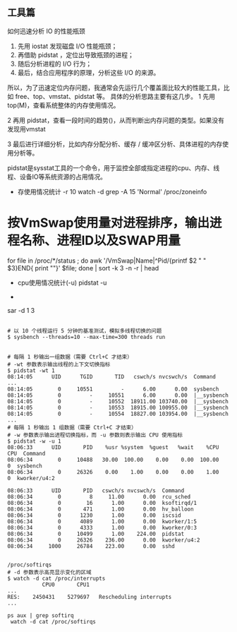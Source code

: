 ## 工具篇

如何迅速分析 IO 的性能瓶颈
1. 先用 iostat 发现磁盘 I/O 性能瓶颈；
2. 再借助 pidstat ，定位出导致瓶颈的进程；
3. 随后分析进程的 I/O 行为；
4. 最后，结合应用程序的原理，分析这些 I/O 的来源。


所以，为了迅速定位内存问题，我通常会先运行几个覆盖面比较大的性能工具，比如 free、top、vmstat、pidstat 等。
具体的分析思路主要有这几步。
1 先用 top(M)，查看系统整体的内存使用情况。

2 再用  pidstat，查看一段时间的趋势()，从而判断出内存问题的类型。如果没有发现用vmstat

3 最后进行详细分析，比如内存分配分析、缓存 / 缓冲区分析、具体进程的内存使用分析等。


pidstat是sysstat工具的一个命令，用于监控全部或指定进程的cpu、内存、线程、设备IO等系统资源的占用情况。

- 存使用情况统计
	-r 10
watch -d grep -A 15 'Normal' /proc/zoneinfo

# 按VmSwap使用量对进程排序，输出进程名称、进程ID以及SWAP用量
for file in /proc/*/status ; do awk '/VmSwap|Name|^Pid/{printf $2 " " $3}END{ print ""}' $file; done | sort -k 3 -n -r | head

- cpu使用情况统计(-u)
pidstat -u

- 
sar -d 1 3



~~~

# 以 10 个线程运行 5 分钟的基准测试，模拟多线程切换的问题
$ sysbench --threads=10 --max-time=300 threads run


# 每隔 1 秒输出一组数据（需要 Ctrl+C 才结束）
# -wt 参数表示输出线程的上下文切换指标
$ pidstat -wt 1
08:14:05      UID      TGID       TID   cswch/s nvcswch/s  Command
...
08:14:05        0     10551         -      6.00      0.00  sysbench
08:14:05        0         -     10551      6.00      0.00  |__sysbench
08:14:05        0         -     10552  18911.00 103740.00  |__sysbench
08:14:05        0         -     10553  18915.00 100955.00  |__sysbench
08:14:05        0         -     10554  18827.00 103954.00  |__sysbench
...
# 每隔 1 秒输出 1 组数据（需要 Ctrl+C 才结束）
# -w 参数表示输出进程切换指标，而 -u 参数则表示输出 CPU 使用指标
$ pidstat -w -u 1
08:06:33      UID       PID    %usr %system  %guest   %wait    %CPU   CPU  Command
08:06:34        0     10488   30.00  100.00    0.00    0.00  100.00     0  sysbench
08:06:34        0     26326    0.00    1.00    0.00    0.00    1.00     0  kworker/u4:2

08:06:33      UID       PID   cswch/s nvcswch/s  Command
08:06:34        0         8     11.00      0.00  rcu_sched
08:06:34        0        16      1.00      0.00  ksoftirqd/1
08:06:34        0       471      1.00      0.00  hv_balloon
08:06:34        0      1230      1.00      0.00  iscsid
08:06:34        0      4089      1.00      0.00  kworker/1:5
08:06:34        0      4333      1.00      0.00  kworker/0:3
08:06:34        0     10499      1.00    224.00  pidstat
08:06:34        0     26326    236.00      0.00  kworker/u4:2
08:06:34     1000     26784    223.00      0.00  sshd


/proc/softirqs
# -d 参数表示高亮显示变化的区域
$ watch -d cat /proc/interrupts
           CPU0       CPU1
...
RES:    2450431    5279697   Rescheduling interrupts
...

ps aux | grep softirq
 watch -d cat /proc/softirqs
~~~


